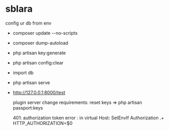 # sblara

config ur db from env 
* composer update --no-scripts
* composer dump-autoload
* php artisan key:generate
* php artisan config:clear
* import db
* php artisan serve
* http://127.0.0.1:8000/test





	plugin server change requirements:
	 reset keys  => php artisan passport:keys

	401: authorization token error :
		in virtual Host:
		SetEnvIf Authorization .+ HTTP_AUTHORIZATION=$0
		
